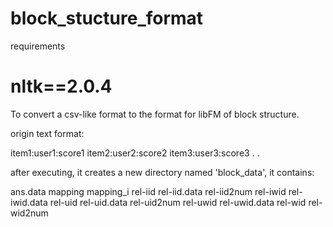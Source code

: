 block_stucture_format
=====================
requirements

nltk==2.0.4
=====================

To convert a csv-like format to the format for libFM of block structure.

origin text format:

item1:user1:score1
item2:user2:score2
item3:user3:score3
.
.

after executing, it creates a new directory named 'block_data', it contains:

ans.data
mapping
mapping_i
rel-iid
rel-iid.data
rel-iid2num
rel-iwid
rel-iwid.data
rel-uid
rel-uid.data
rel-uid2num
rel-uwid
rel-uwid.data
rel-wid
rel-wid2num

